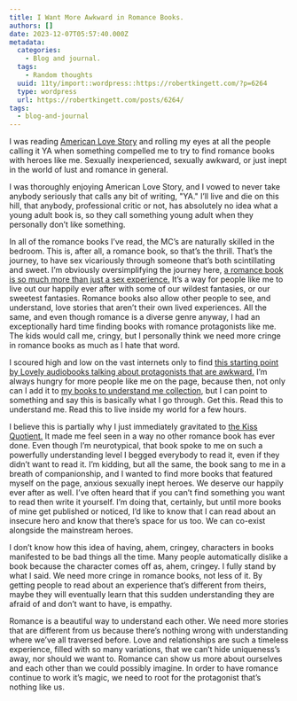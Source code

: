 ```yaml
---
title: I Want More Awkward in Romance Books.
authors: []
date: 2023-12-07T05:57:40.000Z
metadata:
  categories:
    - Blog and journal.
  tags:
    - Random thoughts
  uuid: 11ty/import::wordpress::https://robertkingett.com/?p=6264
  type: wordpress
  url: https://robertkingett.com/posts/6264/
tags:
  - blog-and-journal
---
```

I was reading [American Love Story](https://adrianaherreraromance.com/american-lovestory/) and rolling my eyes at all the people calling it YA when something compelled me to try to find romance books with heroes like me. Sexually inexperienced, sexually awkward, or just inept in the world of lust and romance in general.

I was thoroughly enjoying American Love Story, and I vowed to never take anybody seriously that calls any bit of writing, "YA." I’ll live and die on this hill, that anybody, professional critic or not, has absolutely no idea what a young adult book is, so they call something young adult when they personally don’t like something.

In all of the romance books I’ve read, the MC’s are naturally skilled in the bedroom. This is, after all, a romance book, so that’s the thrill. That’s the journey, to have sex vicariously through someone that’s both scintillating and sweet. I’m obviously oversimplifying the journey here, [a romance book is so much more than just a sex experience.](https://robertkingett.com/thank-you-romance-writers/) It’s a way for people like me to live out our happily ever after with some of our wildest fantasies, or our sweetest fantasies. Romance books also allow other people to see, and understand, love stories that aren’t their own lived experiences. All the same, and even though romance is a diverse genre anyway, I had an exceptionally hard time finding books with romance protagonists like me. The kids would call me, cringy, but I personally think we need more cringe in romance books as much as I hate that word.

I scoured high and low on the vast internets only to find [this starting point by Lovely audiobooks talking about protagonists that are awkward.](https://lovelyaudiobooks.info/romance-novels-with-bad-sex/) I’m always hungry for more people like me on the page, because then, not only can I add it to [my books to understand me collection,](https://bookshop.org/lists/books-to-understand-me) but I can point to something and say this is basically what I go through. Get this. Read this to understand me. Read this to live inside my world for a few hours.

I believe this is partially why I just immediately gravitated to [the Kiss Quotient.](https://www.helenhoang.com/the-kiss-quotient/) It made me feel seen in a way no other romance book has ever done. Even though I’m neurotypical, that book spoke to me on such a powerfully understanding level I begged everybody to read it, even if they didn’t want to read it. I’m kidding, but all the same, the book sang to me in a breath of companionship, and I wanted to find more books that featured myself on the page, anxious sexually inept heroes. We deserve our happily ever after as well. I’ve often heard that if you can’t find something you want to read then write it yourself. I’m doing that, certainly, but until more books of mine get published or noticed, I’d like to know that I can read about an insecure hero and know that there’s space for us too. We can co-exist alongside the mainstream heroes.

I don’t know how this idea of having, ahem, cringey, characters in books manifested to be bad things all the time. Many people automatically dislike a book because the character comes off as, ahem, cringey. I fully stand by what I said. We need more cringe in romance books, not less of it. By getting people to read about an experience that’s different from theirs, maybe they will eventually learn that this sudden understanding they are afraid of and don’t want to have, is empathy.

Romance is a beautiful way to understand each other. We need more stories that are different from us because there’s nothing wrong with understanding where we’ve all traversed before. Love and relationships are such a timeless experience, filled with so many variations, that we can’t hide uniqueness’s away, nor should we want to. Romance can show us more about ourselves and each other than we could possibly imagine. In order to have romance continue to work it’s magic, we need to root for the protagonist that’s nothing like us.